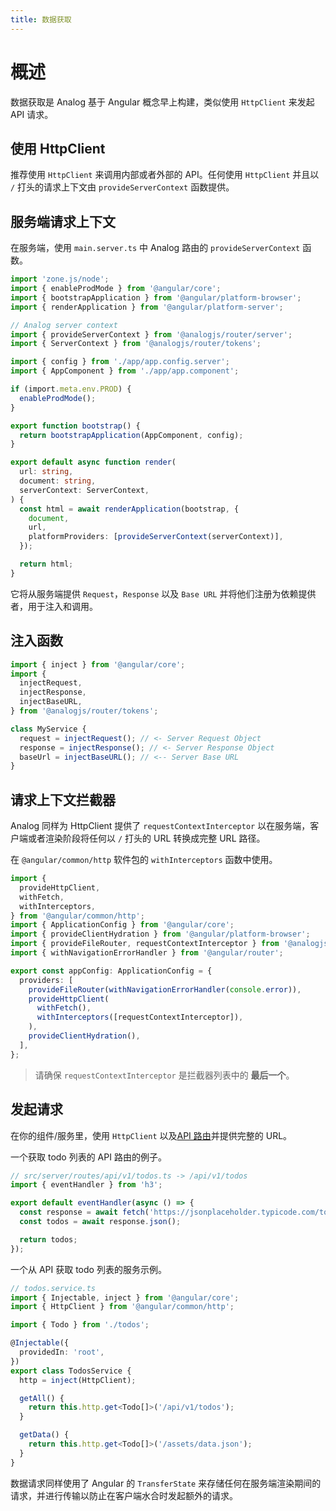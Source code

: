 ```yaml
---
title: 数据获取
---
```


# 概述

数据获取是 Analog 基于 Angular 概念早上构建，类似使用 `HttpClient` 来发起 API 请求。

## 使用 HttpClient

推荐使用 `HttpClient` 来调用内部或者外部的 API。任何使用 `HttpClient` 并且以 `/` 打头的请求上下文由 `provideServerContext` 函数提供。

## 服务端请求上下文

在服务端，使用 `main.server.ts` 中 Analog 路由的 `provideServerContext` 函数。

```ts
import 'zone.js/node';
import { enableProdMode } from '@angular/core';
import { bootstrapApplication } from '@angular/platform-browser';
import { renderApplication } from '@angular/platform-server';

// Analog server context
import { provideServerContext } from '@analogjs/router/server';
import { ServerContext } from '@analogjs/router/tokens';

import { config } from './app/app.config.server';
import { AppComponent } from './app/app.component';

if (import.meta.env.PROD) {
  enableProdMode();
}

export function bootstrap() {
  return bootstrapApplication(AppComponent, config);
}

export default async function render(
  url: string,
  document: string,
  serverContext: ServerContext,
) {
  const html = await renderApplication(bootstrap, {
    document,
    url,
    platformProviders: [provideServerContext(serverContext)],
  });

  return html;
}
```

它将从服务端提供 `Request`，`Response` 以及 `Base URL` 并将他们注册为依赖提供者，用于注入和调用。

## 注入函数

```ts
import { inject } from '@angular/core';
import {
  injectRequest,
  injectResponse,
  injectBaseURL,
} from '@analogjs/router/tokens';

class MyService {
  request = injectRequest(); // <- Server Request Object
  response = injectResponse(); // <- Server Response Object
  baseUrl = injectBaseURL(); // <-- Server Base URL
}
```

## 请求上下文拦截器

Analog 同样为 HttpClient 提供了 `requestContextInterceptor` 以在服务端，客户端或者渲染阶段将任何以 `/` 打头的 URL 转换成完整 URL 路径。

在 `@angular/common/http` 软件包的 `withInterceptors` 函数中使用。

```ts
import {
  provideHttpClient,
  withFetch,
  withInterceptors,
} from '@angular/common/http';
import { ApplicationConfig } from '@angular/core';
import { provideClientHydration } from '@angular/platform-browser';
import { provideFileRouter, requestContextInterceptor } from '@analogjs/router';
import { withNavigationErrorHandler } from '@angular/router';

export const appConfig: ApplicationConfig = {
  providers: [
    provideFileRouter(withNavigationErrorHandler(console.error)),
    provideHttpClient(
      withFetch(),
      withInterceptors([requestContextInterceptor]),
    ),
    provideClientHydration(),
  ],
};
```

> 请确保 `requestContextInterceptor` 是拦截器列表中的 **最后一个**。

## 发起请求

在你的组件/服务里，使用 `HttpClient` 以及[API 路由](/docs/features/api/overview)并提供完整的 URL。

一个获取 todo 列表的 API 路由的例子。

```ts
// src/server/routes/api/v1/todos.ts -> /api/v1/todos
import { eventHandler } from 'h3';

export default eventHandler(async () => {
  const response = await fetch('https://jsonplaceholder.typicode.com/todos');
  const todos = await response.json();

  return todos;
});
```

一个从 API 获取 todo 列表的服务示例。

```ts
// todos.service.ts
import { Injectable, inject } from '@angular/core';
import { HttpClient } from '@angular/common/http';

import { Todo } from './todos';

@Injectable({
  providedIn: 'root',
})
export class TodosService {
  http = inject(HttpClient);

  getAll() {
    return this.http.get<Todo[]>('/api/v1/todos');
  }

  getData() {
    return this.http.get<Todo[]>('/assets/data.json');
  }
}
```

数据请求同样使用了 Angular 的 `TransferState` 来存储任何在服务端渲染期间的请求，并进行传输以防止在客户端水合时发起额外的请求。
